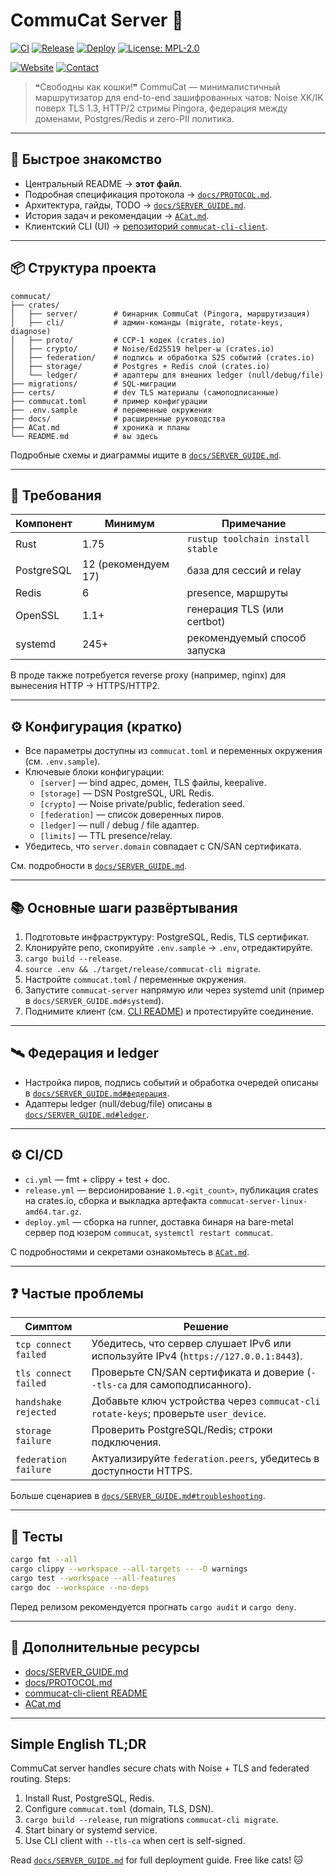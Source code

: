 # CommuCat Server 🐾

[![CI](https://github.com/ducheved/commucat/actions/workflows/ci.yml/badge.svg)](https://github.com/ducheved/commucat/actions/workflows/ci.yml)
[![Release](https://github.com/ducheved/commucat/actions/workflows/release.yml/badge.svg)](https://github.com/ducheved/commucat/actions/workflows/release.yml)
[![Deploy](https://github.com/ducheved/commucat/actions/workflows/deploy.yml/badge.svg)](https://github.com/ducheved/commucat/actions/workflows/deploy.yml)
[![License: MPL-2.0](https://img.shields.io/badge/License-MPL--2.0-orange.svg)](LICENSE)

[![Website](https://img.shields.io/badge/commucat.tech-live-blue?logo=firefox)](https://commucat.tech)
[![Contact](https://img.shields.io/badge/Ducheved-me%40ducheved.ru-6f42c1?logo=minutemailer)](mailto:me@ducheved.ru)

> ❝Свободны как кошки!❞ CommuCat — минималистичный маршрутизатор для end-to-end зашифрованных чатов: Noise XK/IK поверх TLS 1.3, HTTP/2 стримы Pingora, федерация между доменами, Postgres/Redis и zero-PII политика.

---

## 🚀 Быстрое знакомство
- Центральный README → **этот файл**.
- Подробная спецификация протокола → [`docs/PROTOCOL.md`](docs/PROTOCOL.md).
- Архитектура, гайды, TODO → [`docs/SERVER_GUIDE.md`](docs/SERVER_GUIDE.md).
- История задач и рекомендации → [`ACat.md`](ACat.md).
- Клиентский CLI (UI) → [репозиторий `commucat-cli-client`](https://github.com/ducheved/commucat-cli-client).

---

## 📦 Структура проекта
```
commucat/
├── crates/
│   ├── server/        # бинарник CommuCat (Pingora, маршрутизация)
│   ├── cli/           # админ-команды (migrate, rotate-keys, diagnose)
│   ├── proto/         # CCP-1 кодек (crates.io)
│   ├── crypto/        # Noise/Ed25519 helper-ы (crates.io)
│   ├── federation/    # подпись и обработка S2S событий (crates.io)
│   ├── storage/       # Postgres + Redis слой (crates.io)
│   └── ledger/        # адаптеры для внешних ledger (null/debug/file)
├── migrations/        # SQL-миграции
├── certs/             # dev TLS материалы (самоподписанные)
├── commucat.toml      # пример конфигурации
├── .env.sample        # переменные окружения
├── docs/              # расширенные руководства
├── ACat.md            # хроника и планы
└── README.md          # вы здесь
```

Подробные схемы и диаграммы ищите в [`docs/SERVER_GUIDE.md`](docs/SERVER_GUIDE.md#архитектура).

---

## 🔧 Требования
| Компонент | Минимум | Примечание |
|-----------|---------|------------|
| Rust      | 1.75    | `rustup toolchain install stable`
| PostgreSQL| 12 (рекомендуем 17) | база для сессий и relay
| Redis     | 6       | presence, маршруты
| OpenSSL   | 1.1+    | генерация TLS (или certbot)
| systemd   | 245+    | рекомендуемый способ запуска

В проде также потребуется reverse proxy (например, nginx) для вынесения HTTP → HTTPS/HTTP2.

---

## ⚙️ Конфигурация (кратко)
- Все параметры доступны из `commucat.toml` и переменных окружения (см. `.env.sample`).
- Ключевые блоки конфигурации:
  - `[server]` — bind адрес, домен, TLS файлы, keepalive.
  - `[storage]` — DSN PostgreSQL, URL Redis.
  - `[crypto]` — Noise private/public, federation seed.
  - `[federation]` — список доверенных пиров.
  - `[ledger]` — null / debug / file адаптер.
  - `[limits]` — TTL presence/relay.
- Убедитесь, что `server.domain` совпадает с CN/SAN сертификата.

См. подробности в [`docs/SERVER_GUIDE.md`](docs/SERVER_GUIDE.md#конфигурация).

---

## 📚 Основные шаги развёртывания
1. Подготовьте инфраструктуру: PostgreSQL, Redis, TLS сертификат.
2. Клонируйте репо, скопируйте `.env.sample` → `.env`, отредактируйте.
3. `cargo build --release`.
4. `source .env && ./target/release/commucat-cli migrate`.
5. Настройте `commucat.toml` / переменные окружения.
6. Запустите `commucat-server` напрямую или через systemd unit (пример в `docs/SERVER_GUIDE.md#systemd`).
7. Поднимите клиент (см. [CLI README](https://github.com/ducheved/commucat-cli-client#readme)) и протестируйте соединение.

---

## 🛰️ Федерация и ledger
- Настройка пиров, подпись событий и обработка очередей описаны в [`docs/SERVER_GUIDE.md#федерация`](docs/SERVER_GUIDE.md#федерация).
- Адаптеры ledger (null/debug/file) описаны в [`docs/SERVER_GUIDE.md#ledger`](docs/SERVER_GUIDE.md#ledger).

---

## ⚙️ CI/CD
- `ci.yml` — fmt + clippy + test + doc.
- `release.yml` — версионирование `1.0.<git_count>`, публикация crates на crates.io, сборка и выкладка артефакта `commucat-server-linux-amd64.tar.gz`.
- `deploy.yml` — сборка на runner, доставка бинаря на bare-metal сервер под юзером `commucat`, `systemctl restart commucat`.

С подробностями и секретами ознакомьтесь в [`ACat.md`](ACat.md#требуемые-секретыпеременные).

---

## ❓ Частые проблемы
| Симптом | Решение |
|---------|---------|
| `tcp connect failed` | Убедитесь, что сервер слушает IPv6 или используйте IPv4 (`https://127.0.0.1:8443`).
| `tls connect failed` | Проверьте CN/SAN сертификата и доверие (`--tls-ca` для самоподписанного). |
| `handshake rejected` | Добавьте ключ устройства через `commucat-cli rotate-keys`; проверьте `user_device`. |
| `storage failure` | Проверить PostgreSQL/Redis; строки подключения. |
| `federation failure` | Актуализируйте `federation.peers`, убедитесь в доступности HTTPS.

Больше сценариев в [`docs/SERVER_GUIDE.md#troubleshooting`](docs/SERVER_GUIDE.md#troubleshooting).

---

## 🧪 Тесты
```bash
cargo fmt --all
cargo clippy --workspace --all-targets -- -D warnings
cargo test --workspace --all-features
cargo doc --workspace --no-deps
```
Перед релизом рекомендуется прогнать `cargo audit` и `cargo deny`.

---

## 📎 Дополнительные ресурсы
- [docs/SERVER_GUIDE.md](docs/SERVER_GUIDE.md)
- [docs/PROTOCOL.md](docs/PROTOCOL.md)
- [commucat-cli-client README](https://github.com/ducheved/commucat-cli-client#readme)
- [ACat.md](ACat.md)

---

## Simple English TL;DR
CommuCat server handles secure chats with Noise + TLS and federated routing. Steps:
1. Install Rust, PostgreSQL, Redis.
2. Configure `commucat.toml` (domain, TLS, DSN).
3. `cargo build --release`, run migrations `commucat-cli migrate`.
4. Start binary or systemd service.
5. Use CLI client with `--tls-ca` when cert is self-signed.

Read [`docs/SERVER_GUIDE.md`](docs/SERVER_GUIDE.md) for full deployment guide. Free like cats! 🐱
